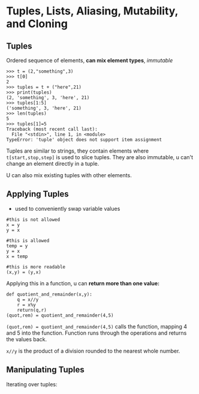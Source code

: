 # Tuples, Lists, Aliasing, Mutability, and Cloning

## Tuples
Ordered sequence of elements, **can mix element types**, *immutable*
```
>>> t = (2,"something",3)
>>> t[0]
2
>>> tuples = t + ("here",21)
>>> print(tuples)
(2, 'something', 3, 'here', 21)
>>> tuples[1:5]
('something', 3, 'here', 21)
>>> len(tuples)
5
>>> tuples[1]=5
Traceback (most recent call last):
  File "<stdin>", line 1, in <module>
TypeError: 'tuple' object does not support item assignment
```
Tuples are similar to strings, they contain elements where `t[start,stop,step]` is used to slice tuples. They are also immutable, u can't change an element directly in a tuple.

U can also mix existing tuples with other elements. 

## Applying Tuples 

- used to conveniently swap variable values

```
#this is not allowed
x = y
y = x

#this is allowed
temp = y
y = x
x = temp

#this is more readable
(x,y) = (y,x)
```
Applying this in a function, u can **return more than one value:**
```
def quotient_and_remainder(x,y):
    q = x//y
    r = x%y
    return(q,r)
(quot,rem) = quotient_and_remainder(4,5)
```
`(quot,rem) = quotient_and_remainder(4,5)` calls the function, mapping 4 and 5 into the function. Function runs through the operations and returns the values back.

`x//y` is the product of a division rounded to the nearest whole number.

## Manipulating Tuples
Iterating over tuples:
```
